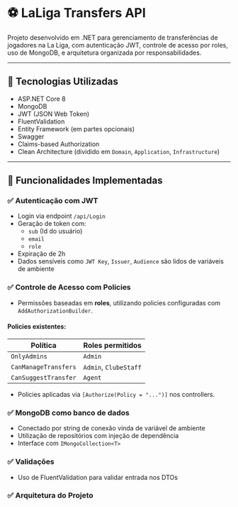 # ⚽ LaLiga Transfers API

Projeto desenvolvido em .NET para gerenciamento de transferências de jogadores na La Liga, com autenticação JWT, controle de acesso por roles, uso de MongoDB, e arquitetura organizada por responsabilidades.

---

## 🚀 Tecnologias Utilizadas

- ASP.NET Core 8
- MongoDB
- JWT (JSON Web Token)
- FluentValidation
- Entity Framework (em partes opcionais)
- Swagger
- Claims-based Authorization
- Clean Architecture (dividido em `Domain`, `Application`, `Infrastructure`)

---

## 🧠 Funcionalidades Implementadas

### ✅ Autenticação com JWT

- Login via endpoint `/api/Login`
- Geração de token com:
  - `sub` (Id do usuário)
  - `email`
  - `role`
- Expiração de 2h
- Dados sensíveis como `JWT Key`, `Issuer`, `Audience` são lidos de variáveis de ambiente

### ✅ Controle de Acesso com Policies

- Permissões baseadas em **roles**, utilizando policies configuradas com `AddAuthorizationBuilder`.
  
#### Policies existentes:
| Política               | Roles permitidos         |
|------------------------|--------------------------|
| `OnlyAdmins`           | `Admin`                  |
| `CanManageTransfers`   | `Admin`, `ClubeStaff`    |
| `CanSuggestTransfer`   | `Agent`                  |

- Policies aplicadas via `[Authorize(Policy = "...")]` nos controllers.

### ✅ MongoDB como banco de dados

- Conectado por string de conexão vinda de variável de ambiente
- Utilização de repositórios com injeção de dependência
- Interface com `IMongoCollection<T>`

### ✅ Validações

- Uso de FluentValidation para validar entrada nos DTOs

### ✅ Arquitetura do Projeto

